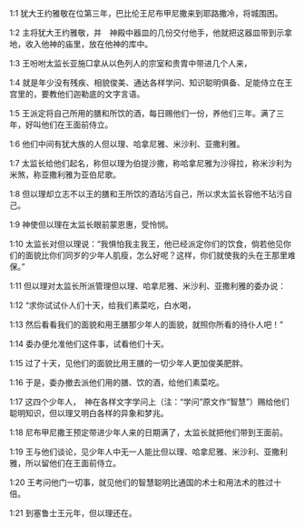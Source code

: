 <a id="1"></a>1:1  犹大王约雅敬在位第三年，巴比伦王尼布甲尼撒来到耶路撒冷，将城围困。  

<a id="2"></a>1:2  主将犹大王约雅敬，并　神殿中器皿的几份交付他手，他就把这器皿带到示拿地，收入他神的庙里，放在他神的库中。  

<a id="3"></a>1:3  王吩咐太监长亚施□拿从以色列人的宗室和贵胄中带进几个人来，  

<a id="4"></a>1:4  就是年少没有残疾、相貌俊美、通达各样学问、知识聪明俱备、足能侍立在王宫里的，要教他们迦勒底的文字言语。  

<a id="5"></a>1:5  王派定将自己所用的膳和所饮的酒，每日赐他们一份，养他们三年。满了三年，好叫他们在王面前侍立。  

<a id="6"></a>1:6  他们中间有犹大族的人但以理、哈拿尼雅、米沙利、亚撒利雅。  

<a id="7"></a>1:7  太监长给他们起名，称但以理为伯提沙撒，称哈拿尼雅为沙得拉，称米沙利为米煞，称亚撒利雅为亚伯尼歌。  

<a id="8"></a>1:8  但以理却立志不以王的膳和王所饮的酒玷污自己，所以求太监长容他不玷污自己。  

<a id="9"></a>1:9  神使但以理在太监长眼前蒙恩惠，受怜悯。  

<a id="10"></a>1:10  太监长对但以理说：“我惧怕我主我王，他已经派定你们的饮食，倘若他见你们的面貌比你们同岁的少年人肌瘦，怎么好呢？这样，你们就使我的头在王那里难保。”  

<a id="11"></a>1:11  但以理对太监长所派管理但以理、哈拿尼雅、米沙利、亚撒利雅的委办说：  

<a id="12"></a>1:12  “求你试试仆人们十天，给我们素菜吃，白水喝，  

<a id="13"></a>1:13  然后看看我们的面貌和用王膳那少年人的面貌，就照你所看的待仆人吧！”  

<a id="14"></a>1:14  委办便允准他们这件事，试看他们十天。  

<a id="15"></a>1:15  过了十天，见他们的面貌比用王膳的一切少年人更加俊美肥胖。  

<a id="16"></a>1:16  于是，委办撤去派他们用的膳、饮的酒，给他们素菜吃。  

<a id="17"></a>1:17  这四个少年人，　神在各样文字学问上（注：“学问”原文作“智慧”）赐给他们聪明知识，但以理又明白各样的异象和梦兆。  

<a id="18"></a>1:18  尼布甲尼撒王预定带进少年人来的日期满了，太监长就把他们带到王面前。  

<a id="19"></a>1:19  王与他们谈论，见少年人中无一人能比但以理、哈拿尼雅、米沙利、亚撒利雅，所以留他们在王面前侍立。  

<a id="20"></a>1:20  王考问他门一切事，就见他们的智慧聪明比通国的术士和用法术的胜过十倍。  

<a id="21"></a>1:21  到塞鲁士王元年，但以理还在。  
